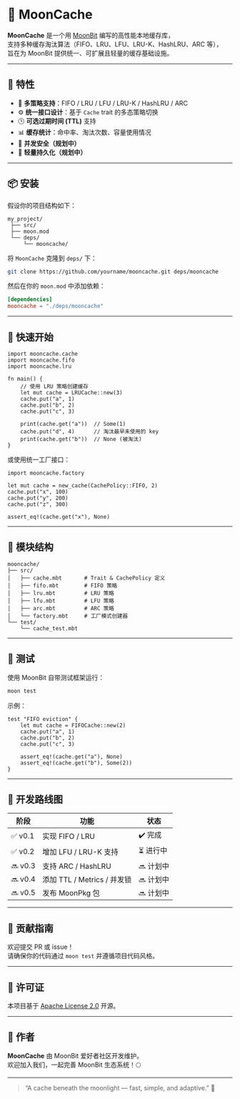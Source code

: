 # 🌙 MoonCache

**MoonCache** 是一个用 [MoonBit](https://www.moonbitlang.com/) 编写的高性能本地缓存库，  
支持多种缓存淘汰算法（FIFO、LRU、LFU、LRU-K、HashLRU、ARC 等），  
旨在为 MoonBit 提供统一、可扩展且轻量的缓存基础设施。

---

## 🚀 特性

- 🧩 **多策略支持**：FIFO / LRU / LFU / LRU-K / HashLRU / ARC  
- ⚙️ **统一接口设计**：基于 `Cache` trait 的多态策略切换  
- 🕒 **可选过期时间 (TTL)** 支持  
- 📊 **缓存统计**：命中率、淘汰次数、容量使用情况  
- 🧵 **并发安全（规划中）**  
- 💾 **轻量持久化（规划中）**  

---

## 📦 安装

假设你的项目结构如下：

```
my_project/
 ├── src/
 ├── moon.mod
 └── deps/
     └── mooncache/
```

将 `MoonCache` 克隆到 `deps/` 下：

```bash
git clone https://github.com/yourname/mooncache.git deps/mooncache
```

然后在你的 `moon.mod` 中添加依赖：

```toml
[dependencies]
mooncache = "./deps/mooncache"
```

---

## 🧠 快速开始

```moonbit
import mooncache.cache
import mooncache.fifo
import mooncache.lru

fn main() {
    // 使用 LRU 策略创建缓存
    let mut cache = LRUCache::new(3)
    cache.put("a", 1)
    cache.put("b", 2)
    cache.put("c", 3)

    print(cache.get("a"))  // Some(1)
    cache.put("d", 4)      // 淘汰最早未使用的 key
    print(cache.get("b"))  // None (被淘汰)
}
```

或使用统一工厂接口：

```moonbit
import mooncache.factory

let mut cache = new_cache(CachePolicy::FIFO, 2)
cache.put("x", 100)
cache.put("y", 200)
cache.put("z", 300)

assert_eq!(cache.get("x"), None)
```

---

## 🧩 模块结构

```
mooncache/
├── src/
│   ├── cache.mbt       # Trait & CachePolicy 定义
│   ├── fifo.mbt        # FIFO 策略
│   ├── lru.mbt         # LRU 策略
│   ├── lfu.mbt         # LFU 策略
│   ├── arc.mbt         # ARC 策略
│   └── factory.mbt     # 工厂模式创建器
└── test/
    └── cache_test.mbt
```

---

## 🧪 测试

使用 MoonBit 自带测试框架运行：

```bash
moon test
```

示例：

```moonbit
test "FIFO eviction" {
    let mut cache = FIFOCache::new(2)
    cache.put("a", 1)
    cache.put("b", 2)
    cache.put("c", 3)

    assert_eq!(cache.get("a"), None)
    assert_eq!(cache.get("b"), Some(2))
}
```

---

## 🔭 开发路线图

| 阶段   | 功能                        | 状态     |
| ------ | --------------------------- | -------- |
| ✅ v0.1 | 实现 FIFO / LRU             | ✔️ 完成   |
| ✅ v0.2 | 增加 LFU / LRU-K 支持       | ⏳ 进行中 |
| 🔜 v0.3 | 支持 ARC / HashLRU          | 🔜 计划中 |
| 🔜 v0.4 | 添加 TTL / Metrics / 并发锁 | 🔜 计划中 |
| 🔜 v0.5 | 发布 MoonPkg 包             | 🔜 计划中 |

---

## 🤝 贡献指南

欢迎提交 PR 或 issue！  
请确保你的代码通过 `moon test` 并遵循项目代码风格。

---

## 📄 许可证

本项目基于 [Apache License 2.0](LICENSE) 开源。

---

## 💬 作者

**MoonCache** 由 MoonBit 爱好者社区开发维护。  
欢迎加入我们，一起完善 MoonBit 生态系统！🌕

---

> “A cache beneath the moonlight — fast, simple, and adaptive.” 🌙
